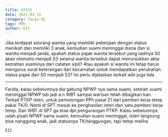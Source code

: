 ```yaml
---
title: 47515
date: 2021-03-15
category: Tanya-SC
tags: PPh
author: EII
---
```


Jika terdapat seorang wanita yang memiliki pekerjaan dengan status menikah dan memiliki 3 anak, kemudian suami meninggal dunia dan si wanita menjadi janda, apakah status pajak wanita tersebut yang tadinya S0 akan otomatis menjadi S3 selama wanita tersebut dapat menunjukkan akta kematian suaminya dari catatan sipil? Atau apakah si wanita ini tetap harus mengurus surat keterangan dari kecamatan untuk mendapatkan perubahan status pajak dari S0 menjadi S3? Ini perlu dijelaskan terkait wbt juga tida

---

Farida, kalau sebelumnya dia gabung NPWP nya sama suami, setelah suami meninggal NPWP tsb jadi a.n WBT sampai warisan telah dibagikan kan. Terkait PTKP isteri, untuk pemotongan PPh pasal 21 dari pemberi kerja tetep pakai TK/0. Nanti di SPT masuk ke penghasilan isteri dari satu pemberi kerja tetep. Dan WBT di SPT ga bisa dpt pengurangan PTKP. Kalau sebelumnya udah pisah NPWP sama suami, kemudian suami meninggal, isteri langsung bisa nanggung anak, jadi statusnya TK/tanggungan, tapi tetep meliha

`EII`
